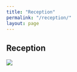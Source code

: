 ```yaml
---
title: "Reception"
permalink: "/reception/"
layout: page
---
```


## Reception

![](/assets/wallpaper1.jpg)
